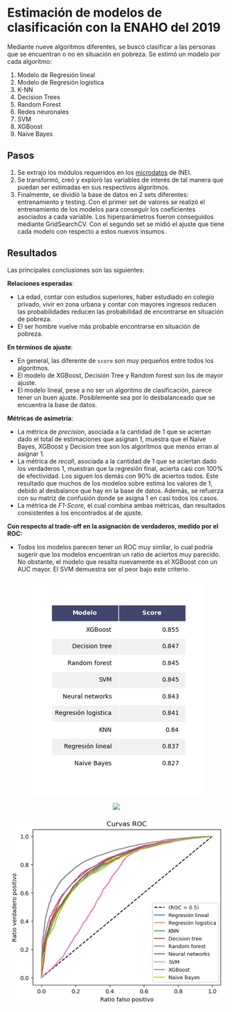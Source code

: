 # Estimación de modelos de clasificación con la ENAHO del 2019
Mediante nueve algoritmos diferentes, se buscó clasificar a las personas que se encuentran o no en situación en pobreza. Se estimó un modelo por cada algoritmo:
1. Modelo de Regresión lineal
2. Modelo de Regresión logística
3. K-NN
4. Decision Trees
5. Random Forest
6. Redes neuronales
7. SVM
8. XGBoost
9. Naive Bayes

## Pasos
1. Se extrajo los módulos requeridos en los [microdatos](https://iinei.inei.gob.pe/microdatos/) de INEI.
2. Se transformó, creó y exploró las variables de interés de tal manera que puedan ser estimadas en sus respectivos algoritmos.
3. Finalmente, se dividió la base de datos en 2 sets diferentes: entrenamiento y testing. Con el primer set de valores se realizó el entrenamiento de los modelos para conseguir los coeficientes asociados a cada variable. Los hiperparámetros fueron conseguidos mediante GridSearchCV. Con el segundo set se midió el ajuste que tiene cada modelo con respecto a estos nuevos insumos.

## Resultados
Las principales conclusiones son las siguientes:

**Relaciones esperadas**:
* La edad, contar con estudios superiores, haber estudiado en colegio privado, vivir en zona urbana y contar con mayores ingresos reducen las probabilidades reducen las probabilidad de encontrarse en situación de pobreza.
* El ser hombre vuelve más probable encontrarse en situación de pobreza.

**En términos de ajuste**:
* En general, las diferente de `score` son muy pequeños entre todos los algoritmos.
* El modelo de XGBoost, Decisión Tree y Random forest son los de mayor ajuste.
* El modelo lineal, pese a no ser un algoritmo de clasificación, parece tener un buen ajuste. Posiblemente sea por lo desbalanceado que se encuentra la base de datos.

**Métricas de asimetría**:
* La métrica de _precision_, asociada a la cantidad de 1 que se aciertan dado el total de estimaciones que asignan 1, muestra que el Naive Bayes, XGBoost y Decision tree son los algoritmos que menos erran al asignar 1.
* La métrica de _recall_, asociada a la cantidad de 1 que se aciertan dado los verdaderos 1, muestran que la regresión final, acierta casi con 100% de efectividad. Los siguen los demás con 90% de aciertos todos. Este resultado que muchos de los modelos sobre estima los valores de 1, debido al desbalance que hay en la base de datos. Además, se refuerza con su matriz de confusión donde se asigna 1 en casi todos los casos.
* La métrica de _F1-Score_, el cual combina ambas métricas, dan resultados consistentes a los encontrados al de ajuste.

**Con respecto al trade-off en la asignación de verdaderos, medido por el ROC:**
* Todos los modelos parecen tener un ROC muy similar, lo cual podría sugerir que los modelos encuentran un ratio de aciertos muy parecido. No obstante, el modelo que resalta nuevamente es el XGBoost con un AUC mayor. El SVM demuestra ser el peor bajo este criterio.

<p align="center">
  <img src="figures/score.png" width="400">
</p>
<p align="center">
  <img src="figures/matrices de confusión.png" width="600">
</p>
<p align="center">
  <img src="figures/roc.png" width="500">
</p>
